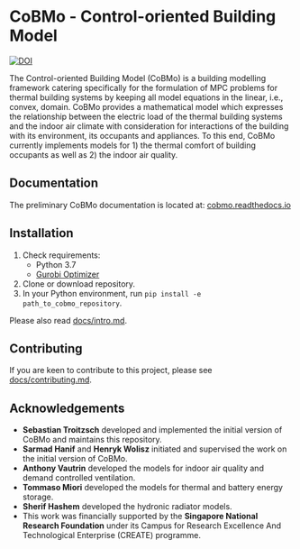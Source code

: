 # CoBMo - Control-oriented Building Model

[![DOI](https://zenodo.org/badge/173782015.svg)](https://zenodo.org/badge/latestdoi/173782015)

The Control-oriented Building Model (CoBMo) is a building modelling framework catering specifically for the formulation of MPC problems for thermal building systems by keeping all model equations in the linear, i.e., convex, domain. CoBMo provides a mathematical model which expresses the relationship between the electric load of the thermal building systems and the indoor air climate with consideration for interactions of the building with its environment, its occupants and appliances. To this end, CoBMo currently implements models for 1) the thermal comfort of building occupants as well as 2) the indoor air quality.

## Documentation

The preliminary CoBMo documentation is located at: [cobmo.readthedocs.io](https://cobmo.readthedocs.io/)

## Installation

1. Check requirements:
    - Python 3.7
    - [Gurobi Optimizer](http://www.gurobi.com/)
2. Clone or download repository.
3. In your Python environment, run `pip install -e path_to_cobmo_repository`.

Please also read [docs/intro.md](./docs/intro.md).

## Contributing

If you are keen to contribute to this project, please see [docs/contributing.md](./docs/contributing.md).

## Acknowledgements

- **Sebastian Troitzsch** developed and implemented the initial version of CoBMo and maintains this repository.
- **Sarmad Hanif** and **Henryk Wolisz** initiated and supervised the work on the initial version of CoBMo.
- **Anthony Vautrin** developed the models for indoor air quality and demand controlled ventilation.
- **Tommaso Miori** developed the models for thermal and battery energy storage.
- **Sherif Hashem** developed the hydronic radiator models.
- This work was financially supported by the **Singapore National Research Foundation** under its Campus for Research Excellence And Technological Enterprise (CREATE) programme.
